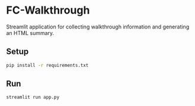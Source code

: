 # FC-Walkthrough

Streamlit application for collecting walkthrough information and generating an HTML summary.

## Setup

```bash
pip install -r requirements.txt
```

## Run

```bash
streamlit run app.py
```
